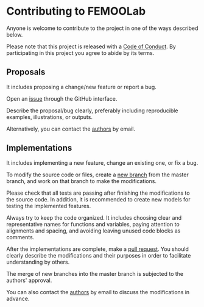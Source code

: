 # Contributing to FEMOOLab

Anyone is welcome to contribute to the project in one of the ways described below.

Please note that this project is released with a [Code of Conduct][code_conduct_link].
By participating in this project you agree to abide by its terms.

## Proposals

It includes proposing a change/new feature or report a bug.

Open an [issue][issue_link] through the GitHub interface.

Describe the proposal/bug clearly, preferably including reproducible examples, illustrations, or outputs.

Alternatively, you can contact the [authors][authors_link] by email.

## Implementations

It includes implementing a new feature, change an existing one, or fix a bug.

To modify the source code or files, create a [new branch][new_branch_link] from the master branch, and work on that branch to make the modifications.

Please check that all tests are passing after finishing the modifications to the source code.
In addition, it is recommended to create new models for testing the implemented features.

Always try to keep the code organized.
It includes choosing clear and representative names for functions and variables,
paying attention to alignments and spacing,
and avoiding leaving unused code blocks as comments.

After the implementations are complete, make a [pull request][pull_request_link].
You should clearly describe the modifications and their purposes in order to facilitate understanding by others.

The merge of new branches into the master branch is subjected to the authors' approval.

You can also contact the [authors][authors_link] by email to discuss the modifications in advance.

[code_conduct_link]: https://github.com/rlrangel/FEMOOLab/blob/master/CODE_OF_CONDUCT.md
[issue_link]:        https://github.com/rlrangel/FEMOOLab/issues
[authors_link]:      https://github.com/rlrangel/FEMOOLab#authorship
[new_branch_link]:   https://github.com/rlrangel/FEMOOLab/branches
[pull_request_link]: https://github.com/rlrangel/FEMOOLab/pulls